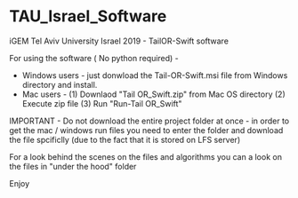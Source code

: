 # TAU_Israel_Software
iGEM Tel Aviv University Israel 2019 - TailOR-Swift software

For using the software ( No python required) -
* Windows users - just donwload the Tail-OR-Swift.msi file from Windows directory and install.
* Mac users - 
  (1) Downlaod "Tail OR_Swift.zip" from Mac OS directory
  (2) Execute zip file
  (3) Run "Run-Tail OR_Swift" 
  
IMPORTANT - Do not download the entire project folder at once - in order to get the mac / windows run files you need to enter the folder and download the file spcificlly (due to the fact that it is stored on LFS server)

For a look behind the scenes on the files and algorithms you can a look on the files in "under the hood" folder 
  
Enjoy

